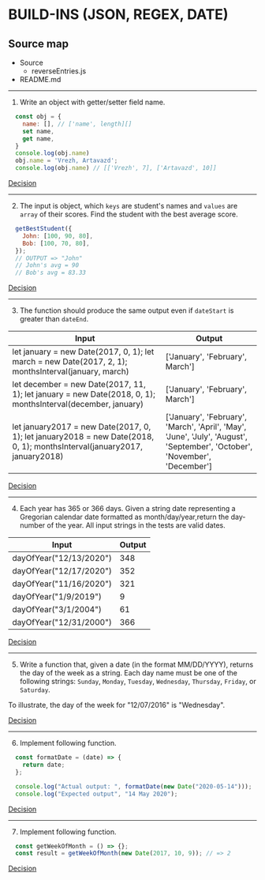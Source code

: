# __BUILD-INS (JSON, REGEX, DATE)__

## Source map

* Source
  * reverseEntries.js  
* README.md

---

1. Write an object with getter/setter field name.

```js
  const obj = {
    name: [], // ['name', length][]
    set name,
    get name,
  }
  console.log(obj.name)
  obj.name = 'Vrezh, Artavazd';
  console.log(obj.name) // [['Vrezh', 7], ['Artavazd', 10]]
```

[Decision](./src/1.objWithGetSet.js)

---

2. The input is object, which `keys` are student's names and `values` are `array` of their scores. Find the student with the best average score.

```js
  getBestStudent({
    John: [100, 90, 80],
    Bob: [100, 70, 80],
  });
  // OUTPUT => "John"
  // John's avg = 90
  // Bob's avg = 83.33
```

[Decision](./src/2.bestAverageScore.js)

---

3. The function should produce the same output even if `dateStart` is greater than `dateEnd`.

| Input | Output |
| ----- | ------ |
| let january = new Date(2017, 0, 1); let march = new Date(2017, 2, 1); monthsInterval(january, march) | ['January', 'February', March'] |
| let december = new Date(2017, 11, 1); let january = new Date(2018, 0, 1); monthsInterval(december, january) | ['January', 'February', March'] |
| let january2017 = new Date(2017, 0, 1); let january2018 = new Date(2018, 0, 1); monthsInterval(january2017, january2018) | ['January', 'February', 'March', 'April', 'May', 'June', 'July', 'August', 'September', 'October', 'November', 'December'] |

[Decision](./src/3.getMonths.js)

---

4. Each year has 365 or 366 days. Given a string date representing a Gregorian calendar date formatted as month/day/year,return the day-number of the year. All input strings in the tests are valid dates.

| Input | Output |
| ----- | ------ |
| dayOfYear("12/13/2020") | 348 |
| dayOfYear("12/17/2020") | 352 |
| dayOfYear("11/16/2020") | 321 |
| dayOfYear("1/9/2019") | 9 |
| dayOfYear("3/1/2004") | 61 |
| dayOfYear("12/31/2000") | 366 |

[Decision](./src/4.dayOfYear.js)

---

5. Write a function that, given a date (in the format MM/DD/YYYY), returns the day of the week as a string. Each day name must be one of the following strings: `Sunday`, `Monday`, `Tuesday`, `Wednesday`, `Thursday`, `Friday`, or `Saturday`.

To illustrate, the day of the week for "12/07/2016" is "Wednesday".

[Decision](./src/5.getWeekName.js)

---

6. Implement following function.

```js
  const formatDate = (date) => {
    return date;
  };

  console.log("Actual output: ", formatDate(new Date("2020-05-14")));
  console.log("Expected output", "14 May 2020");
```

[Decision](./src/6.formatDate.js)

---

7. Implement following function.

```js
  const getWeekOfMonth = () => {};
  const result = getWeekOfMonth(new Date(2017, 10, 9)); // => 2
```

[Decision](./src/7.getWeekOfMonth.js)